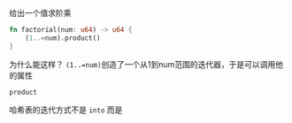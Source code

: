 给出一个值求阶乘

```rust
fn factorial(num: u64) -> u64 {
    (1..=num).product()
}
```

为什么能这样？ `(1..=num)`创造了一个从1到num范围的迭代器，于是可以调用他的属性

`product`



哈希表的迭代方式不是 `into` 而是

